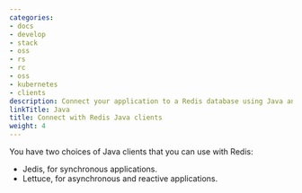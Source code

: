 ```yaml
---
categories:
- docs
- develop
- stack
- oss
- rs
- rc
- oss
- kubernetes
- clients
description: Connect your application to a Redis database using Java and try an example
linkTitle: Java
title: Connect with Redis Java clients
weight: 4
---
```


You have two choices of Java clients that you can use with Redis:

- Jedis, for synchronous applications.
- Lettuce, for asynchronous and reactive applications.

